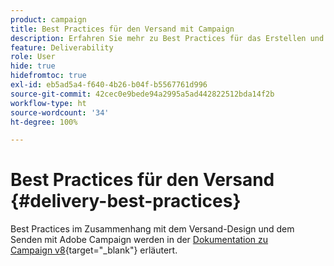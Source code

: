 ```yaml
---
product: campaign
title: Best Practices für den Versand mit Campaign
description: Erfahren Sie mehr zu Best Practices für das Erstellen und Durchführen eines Versands
feature: Deliverability
role: User
hide: true
hidefromtoc: true
exl-id: eb5ad5a4-f640-4b26-b04f-b5567761d996
source-git-commit: 42cec0e9bede94a2995a5ad442822512bda14f2b
workflow-type: ht
source-wordcount: '34'
ht-degree: 100%

---
```


# Best Practices für den Versand {#delivery-best-practices}

Best Practices im Zusammenhang mit dem Versand-Design und dem Senden mit Adobe Campaign werden in der [Dokumentation zu Campaign v8](https://experienceleague.adobe.com/de/docs/campaign/campaign-v8/send/delivery-best-practices){target="_blank"} erläutert.
